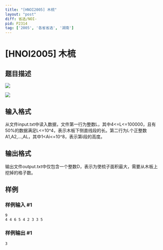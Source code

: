 ```yaml
---
title: "[HNOI2005] 木梳"
layout: "post"
diff: 省选/NOI-
pid: P2314
tag: ['2005', '各省省选', '湖南']
---
```

# [HNOI2005] 木梳
## 题目描述

 ![](https://cdn.luogu.com.cn/upload/pic/1353.png) 

![](https://cdn.luogu.com.cn/upload/pic/1354.png)

## 输入格式

从文件input.txt中读入数据，文件第一行为整数L，其中4<=L<=100000，且有50%的数据满足L<=10^4，表示木板下侧直线段的长。第二行为L个正整数A1,A2,…,AL，其中1<Ai<=10^8，表示第i段的高度。

## 输出格式

输出文件output.txt中仅包含一个整数D，表示为使梳子面积最大，需要从木板上挖掉的格子数。

## 样例

### 样例输入 #1
```
9 
4 4 6 5 4 2 3 3 5

```
### 样例输出 #1
```
3
```
